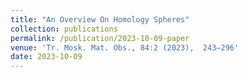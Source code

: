 ```yaml
---
title: "An Overview On Homology Spheres"
collection: publications
permalink: /publication/2023-10-09-paper
venue: 'Tr. Mosk. Mat. Obs., 84:2 (2023),  243–296'
date: 2023-10-09
---
```

